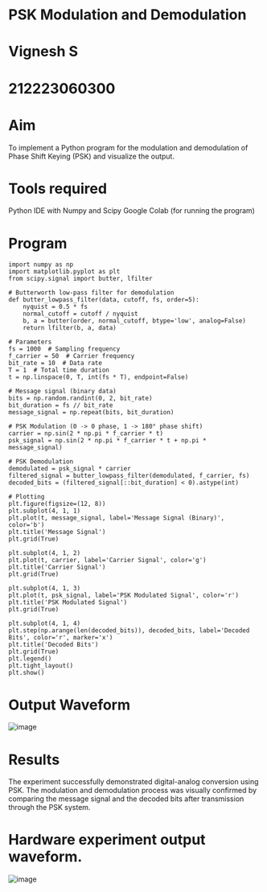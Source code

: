 # PSK Modulation and Demodulation
# Vignesh S
# 212223060300
# Aim
To implement a Python program for the modulation and demodulation of Phase Shift Keying (PSK) and visualize the output.
# Tools required
Python IDE with Numpy and Scipy
Google Colab (for running the program)
# Program
```
import numpy as np
import matplotlib.pyplot as plt
from scipy.signal import butter, lfilter

# Butterworth low-pass filter for demodulation
def butter_lowpass_filter(data, cutoff, fs, order=5):
    nyquist = 0.5 * fs
    normal_cutoff = cutoff / nyquist
    b, a = butter(order, normal_cutoff, btype='low', analog=False)
    return lfilter(b, a, data)

# Parameters
fs = 1000  # Sampling frequency
f_carrier = 50  # Carrier frequency
bit_rate = 10  # Data rate
T = 1  # Total time duration
t = np.linspace(0, T, int(fs * T), endpoint=False)

# Message signal (binary data)
bits = np.random.randint(0, 2, bit_rate)
bit_duration = fs // bit_rate
message_signal = np.repeat(bits, bit_duration)

# PSK Modulation (0 -> 0 phase, 1 -> 180° phase shift)
carrier = np.sin(2 * np.pi * f_carrier * t)
psk_signal = np.sin(2 * np.pi * f_carrier * t + np.pi * message_signal)

# PSK Demodulation
demodulated = psk_signal * carrier
filtered_signal = butter_lowpass_filter(demodulated, f_carrier, fs)
decoded_bits = (filtered_signal[::bit_duration] < 0).astype(int)

# Plotting
plt.figure(figsize=(12, 8))
plt.subplot(4, 1, 1)
plt.plot(t, message_signal, label='Message Signal (Binary)', color='b')
plt.title('Message Signal')
plt.grid(True)

plt.subplot(4, 1, 2)
plt.plot(t, carrier, label='Carrier Signal', color='g')
plt.title('Carrier Signal')
plt.grid(True)

plt.subplot(4, 1, 3)
plt.plot(t, psk_signal, label='PSK Modulated Signal', color='r')
plt.title('PSK Modulated Signal')
plt.grid(True)

plt.subplot(4, 1, 4)
plt.step(np.arange(len(decoded_bits)), decoded_bits, label='Decoded Bits', color='r', marker='x')
plt.title('Decoded Bits')
plt.grid(True)
plt.legend()
plt.tight_layout()
plt.show()
```
# Output Waveform
![image](https://github.com/user-attachments/assets/58ac1bcc-bd5a-409e-8165-7afd377b827a)
# Results
The experiment successfully demonstrated digital-analog conversion using PSK. The modulation and demodulation process was visually confirmed by comparing the message signal and the decoded bits after transmission through the PSK system.
# Hardware experiment output waveform.
![image](https://github.com/user-attachments/assets/556727ca-6cad-4e00-82c7-2ac207ed205b)
